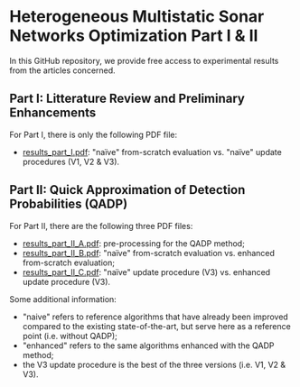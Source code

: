 # Heterogeneous Multistatic Sonar Networks Optimization Part I & II

In this GitHub repository, we provide free access to experimental results from the articles concerned.

## Part I: Litterature Review and Preliminary Enhancements

For Part I, there is only the following PDF file: 

* [results_part_I.pdf](https://github.com/owein-thuillier/MSN_optimization/blob/main/results/results_part_I.pdf): "naïve" from-scratch evaluation vs. "naïve" update procedures (V1, V2 & V3).

## Part II: Quick Approximation of Detection Probabilities (QADP)

For Part II, there are the following three PDF files: 

* [results_part_II_A.pdf](https://github.com/owein-thuillier/MSN_optimization/blob/main/results/results_part_II_A.pdf):  pre-processing for the QADP method;
* [results_part_II_B.pdf](https://github.com/owein-thuillier/MSN_optimization/blob/main/results/results_part_II_B.pdf): "naïve" from-scratch evaluation vs. enhanced from-scratch evaluation;
* [results_part_II_C.pdf](https://github.com/owein-thuillier/MSN_optimization/blob/main/results/results_part_II_C.pdf): "naïve" update procedure (V3) vs. enhanced update procedure (V3).


Some additional information: 

* "naive" refers to reference algorithms that have already been improved compared to the existing state-of-the-art, but serve here as a reference point (i.e. without QADP);
* "enhanced" refers to the same algorithms enhanced with the QADP method;
* the V3 update procedure is the best of the three versions (i.e. V1, V2 & V3).
